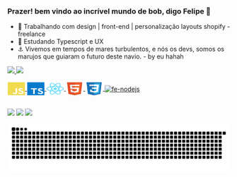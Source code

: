 ### Prazer! bem vindo ao incrível mundo de bob, digo Felipe 👋


- 👜 Trabalhando com design | front-end | personalização layouts shopify - freelance
- 📖 Estudando Typescript e UX
- ⚓ Vivemos em tempos de mares turbulentos, e nós os devs, somos os marujos que guiaram o futuro deste navio. - by eu hahah

 <div>
  <a href="https://github.com/flpoliver">
  <img height="180em" src="https://github-readme-stats.vercel.app/api?username=flpoliver&show_icons=true&theme=dracula&include_all_commits=true&count_private=true"/>
  <img height="180em" src="https://github-readme-stats.vercel.app/api/top-langs/?username=flpoliver&layout=compact&langs_count=7&theme=dracula"/>
</div>
<div style="display: inline_block"><br>
  <img align="center" alt="fe-Js" height="30" width="40" src="https://raw.githubusercontent.com/devicons/devicon/master/icons/javascript/javascript-plain.svg">
  <img align="center" alt="fe-Ts" height="30" width="40" src="https://raw.githubusercontent.com/devicons/devicon/master/icons/typescript/typescript-plain.svg">
  <img align="center" alt="fe-React" height="30" width="40" src="https://raw.githubusercontent.com/devicons/devicon/master/icons/react/react-original.svg">
  <img align="center" alt="fe-HTML" height="30" width="40" src="https://raw.githubusercontent.com/devicons/devicon/master/icons/html5/html5-original.svg">
  <img align="center" alt="fe-CSS" height="30" width="40" src="https://raw.githubusercontent.com/devicons/devicon/master/icons/css3/css3-original.svg">
 <img align="center"  alt="fe-nodejs" height="30" width="40"src="https://cdn.jsdelivr.net/gh/devicons/devicon/icons/nodejs/nodejs-original.svg" />
</div>
  
  ##
  
 <div> 
  <a href="https://instagram.com/flpolivier" target="_blank"><img src="https://img.shields.io/badge/-Instagram-%23E4405F?style=for-the-badge&logo=instagram&logoColor=white" target="_blank"></a>
  <a href = "mailto:flpeolivier@gmail.com"><img src="https://img.shields.io/badge/-Gmail-%23333?style=for-the-badge&logo=gmail&logoColor=white" target="_blank"></a>
  <a href="https://www.linkedin.com/in/flpe-olivier/" target="_blank"><img src="https://img.shields.io/badge/-LinkedIn-%230077B5?style=for-the-badge&logo=linkedin&logoColor=white" target="_blank"></a> 
   
   

 </div>
 
 ![Snake animation](https://github.com/flpoliver/flpoliver/blob/output/github-contribution-grid-snake.svg)
